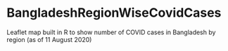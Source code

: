 # BangladeshRegionWiseCovidCases
Leaflet map built in R to show number of COVID cases in Bangladesh by region (as of 11 August 2020)
